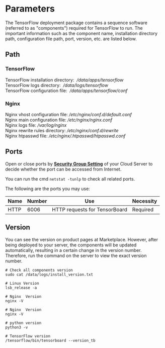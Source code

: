 # Parameters

The TensorFlow deployment package contains a sequence software (referred to as "components") required for TensorFlow to run. The important information such as the component name, installation directory path, configuration file path, port, version, etc. are listed below.

## Path

### TensorFlow

TensorFlow installation directory:  */data/apps/tensorflow*  
TensorFlow logs directory:  */data/logs/tensorflow*  
TensorFlow configuration file:  */data/apps/tensorflow/conf*  

### Nginx

Nginx vhost configuration file: */etc/nginx/conf.d/default.conf*    
Nginx main configuration file: */etc/nginx/nginx.conf*   
Nginx logs file: */var/log/nginx*  
Nginx rewrite rules directory: */etc/nginx/conf.d/rewrite*  
Nginx htpasswd file: */etc/nginx/.htpasswd/htpasswd.conf*

## Ports

Open or close ports by **[Security Group Setting](https://support.websoft9.com/docs/faq/tech-instance.html)** of your Cloud Server to decide whether the port can be accessed from Internet.  

You can run the cmd `netstat -tunlp` to check all related ports.  

The following are the ports you may use:

| Name | Number | Use |  Necessity |
| --- | --- | --- | --- |
| HTTP | 6006 | HTTP requests for TensorBoard| Required |


## Version

You can see the version on product pages at Marketplace. However, after being deployed to your server, the components will be updated automatically, resulting in a certain change in the version number. Therefore, run the command on the server to view the exact version number. 

```shell
# Check all components version
sudo cat /data/logs/install_version.txt

# Linux Version
lsb_release -a

# Nginx  Version
nginx -V

# Nginx  Version
nginx -V

# python version
python3 -v

# TensorFlow version
/tensorflow/bin/tensorboard --version_tb
```
